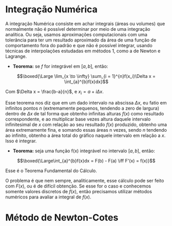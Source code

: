 # Integração Numérica

A integração Numérica consiste em achar integrais (áreas ou volumes) que normalmente não é possível determinar por meio de uma integração analítica. Ou seja, usamos aproximações computacionais com uma tolerância para ter um resultado aproximado da área de uma função de comportamento fora do padrão e que não é possível integrar, usando técnicas de interpolações estudadas em métodos 1, como a de Newton e Lagrange. 

- **Teorema:** se $f$ for integrável em $[a,b]$, então:

$$\boxed{\Large \lim_{x \to \infty} \sum_{i = 1}^{n}f(x_i)\Delta x = \int_{a}^{b}f(x)dx}$$

Com $\Delta x = \frac{b-a}{n}$, e $x_i = a + i\Delta x$. 

Esse teorema nos diz que em um dado intervalo na abscissa $\Delta x$, eu fatio em infinitos pontos $n$ (extremamente pequenos, tendendo a zero de largura) dentro de $\Delta x$ de tal forma que obtenho infinitas alturas $f(x)$ como resultado correspondente, e ao multiplicar base vezes altura daquele intervalo infinitesimal de $x$ com relação ao seu resultado $f(x)$ produzido, obtenho uma área extremamente fina, e somando essas áreas n vezes, sendo $n$ tendendo ao infinito, obtenho a área total do gráfico naquele intervalo em relação a $x$. Isso é integrar. 

- **Teorema:** seja uma função f(x) integrável no intervalo $[a,b]$, então:

$$\boxed{\Large\int_{a}^{b}f(x)dx = F(b) - F(a) \iff F'(x) = f(x)}$$

Esse é o Teorema Fundamental do Cálculo.

O problema é que nem sempre, analiticamente, esse cálculo pode ser feito com $F(x)$, ou é de difícil obtenção. Se esse for o caso e conhecemos somente valores discretos de $f(x)$, então precisamos utilizar métodos numéricos para avaliar a integral de $f(x)$.

# Método de Newton-Cotes

